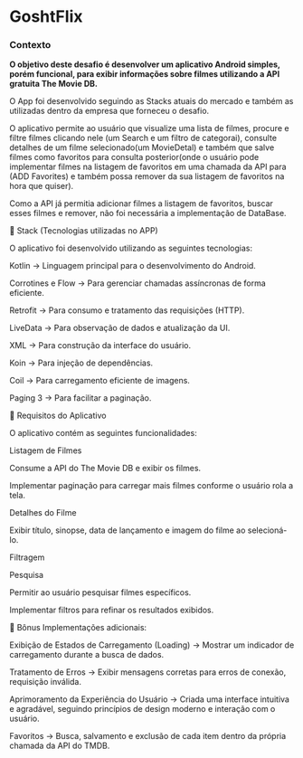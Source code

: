 # GoshtFlix

### Contexto

**O objetivo deste desafio é desenvolver um aplicativo Android simples, porém funcional, para exibir informações sobre filmes utilizando a API gratuita The Movie DB.**

O App foi desenvolvido seguindo as Stacks atuais do mercado e também as utilizadas dentro da empresa que forneceu o desafio.

O aplicativo permite ao usuário que visualize uma lista de filmes, procure e filtre filmes clicando nele (um Search e um filtro de categorai), consulte detalhes de um filme selecionado(um MovieDetal) e também que salve filmes como favoritos para consulta posterior(onde o usuário pode implementar filmes na listagem de favoritos em uma chamada da API para (ADD Favorites) e também possa remover da sua listagem de favoritos na hora que quiser).

Como a API já permitia adicionar filmes a listagem de favoritos, buscar esses filmes e remover, não foi necessária a implementação de DataBase.

🔧 Stack (Tecnologias utilizadas no APP)

O aplicativo foi desenvolvido utilizando as seguintes tecnologias:

Kotlin → Linguagem principal para o desenvolvimento do Android.

Corrotines e Flow → Para gerenciar chamadas assíncronas de forma eficiente.

Retrofit → Para consumo e tratamento das requisições (HTTP).

LiveData → Para observação de dados e atualização da UI.

XML → Para construção da interface do usuário.

Koin → Para injeção de dependências.

Coil → Para carregamento eficiente de imagens.

Paging 3 → Para facilitar a paginação.

🎯 Requisitos do Aplicativo

O aplicativo contém as seguintes funcionalidades:

Listagem de Filmes

Consume a API do The Movie DB e exibir os filmes.

Implementar paginação para carregar mais filmes conforme o usuário rola a tela.

Detalhes do Filme

Exibir título, sinopse, data de lançamento e imagem do filme ao selecioná-lo.

Filtragem 

Pesquisa

Permitir ao usuário pesquisar filmes específicos.

Implementar filtros para refinar os resultados exibidos.

🎫 Bônus
Implementações adicionais:

Exibição de Estados de Carregamento (Loading) → Mostrar um indicador de carregamento durante a busca de dados.

Tratamento de Erros → Exibir mensagens corretas para erros de conexão, requisição inválida.

Aprimoramento da Experiência do Usuário → Criada uma interface intuitiva e agradável, seguindo princípios de design moderno e interação com o usuário.

Favoritos → Busca, salvamento e exclusão de cada item dentro da própria chamada da API do TMDB.

